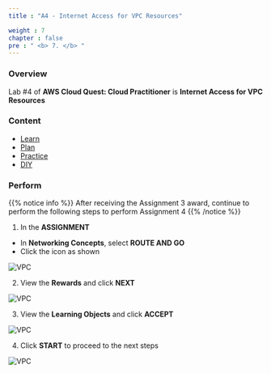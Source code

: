 ```yaml
---
title : "A4 - Internet Access for VPC Resources"

weight : 7
chapter : false
pre : " <b> 7. </b> "
---
```


### Overview

Lab #4 of **AWS Cloud Quest: Cloud Practitioner** is **Internet Access for VPC Resources**

### Content

- [Learn]()
- [Plan]()
- [Practice]()
- [DIY]()

### Perform

{{% notice info %}}
After receiving the Assignment 3 award, continue to perform the following steps to perform Assignment 4
{{% /notice %}}

1. In the **ASSIGNMENT**

- In **Networking Concepts**, select **ROUTE AND GO**
- Click the icon as shown

![VPC](/images/7-vpc/1-vpc.png?width=90pc)

2. View the **Rewards** and click **NEXT**

![VPC](/images/7-vpc/2-vpc.png?width=90pc)

3. View the **Learning Objects** and click **ACCEPT**

![VPC](/images/7-vpc/3-vpc.png?width=90pc)

4. Click **START** to proceed to the next steps

![VPC](/images/7-vpc/4-vpc.png?width=90pc)
